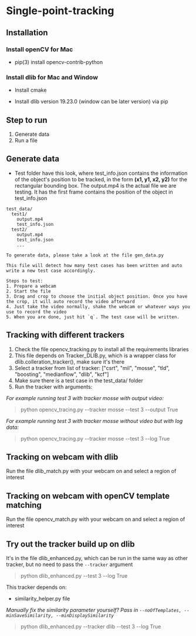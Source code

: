 # **Single-point-tracking**

## Installation

### **Install openCV for Mac**

- pip(3) install opencv-contrib-python

### **Install dlib for Mac and Window**

- Install cmake 

- Install dlib version 19.23.0 (window can be later version) via pip

## Step to run
1. Generate data  
2. Run a file

## Generate data
- Test folder have this look, where test_info.json contains the information of the object's position to be tracked, in the form **(x1, y1, x2, y2)** for the rectangular bounding box. The output.mp4 is the actual file we are testing. It has the first frame contains the position of the object in test_info.json   
```
test_data/  
  test1/  
    output.mp4  
    test_info.json  
  test2/  
    output.mp4  
    test_info.json  
    ...

To generate data, please take a look at the file gen_data.py

This file will detect how many test cases has been written and auto write a new test case accordingly.

Steps to test:
1. Prepare a webcam
2. Start the file
3. Drag and crop to choose the initial object position. Once you have the crop, it will auto record the video afterward
4. Just take the video normally, shake the webcam or whatever ways you use to record the video
5. When you are done, just hit `q`. The test case will be written.
```

## Tracking with different trackers
1. Check the file opencv_tracking.py to install all the requirements libraries
2. This file depends on Tracker_DLIB.py, which is a wrapper class for dlib.colleration_tracker(), make sure it's there
2. Select a tracker from list of tracker: ["csrt", "mil", "mosse", "tld", "boosting", "medianflow", "dlib", "kcf"]
3. Make sure there is a test case in the test_data/ folder
4. Run the tracker with arguments:  

_For example running test 3 with tracker mosse with output video:_  

> python opencv_tracing.py --tracker mosse --test 3 --output True  

_For example running test 3 with tracker mosse without video but with log data:_  

> python opencv_tracing.py --tracker mosse --test 3 --log True  

## Tracking on webcam with dlib
Run the file dlib_match.py with your webcam on and select a region of interest

## Tracking on webcam with openCV template matching

Run the file opencv_match.py with your webcam on and select a region of interest

## Try out the tracker build up on dlib
It's in the file dlib_enhanced.py, which can be run in the same way as other tracker, but no need to pass the `--tracker` argument  
> python dlib_enhanced.py --test 3 --log True  

This tracker depends on:
- similarity_helper.py file

_Manually fix the similarity parameter yourself? Pass in `--noOfTemplates, --minSaveSimilarity, --minDisplaySimilarity`_  
> python dlib_enhanced.py --tracker dlib --test 3 --log True  


